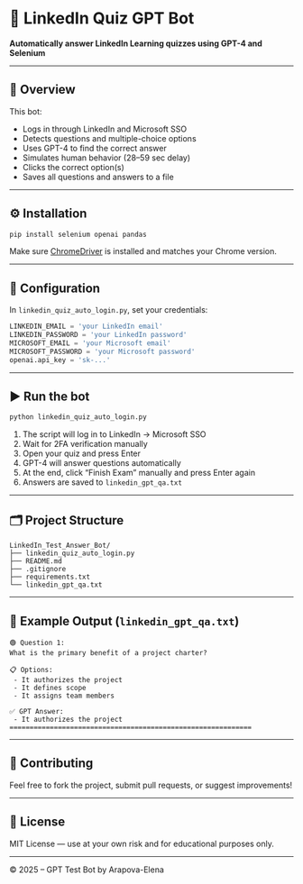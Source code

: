# 🤖 LinkedIn Quiz GPT Bot

**Automatically answer LinkedIn Learning quizzes using GPT-4 and Selenium**

---

## 📌 Overview

This bot:
- Logs in through LinkedIn and Microsoft SSO
- Detects questions and multiple-choice options
- Uses GPT-4 to find the correct answer
- Simulates human behavior (28–59 sec delay)
- Clicks the correct option(s)
- Saves all questions and answers to a file

---

## ⚙️ Installation

```bash
pip install selenium openai pandas
```

Make sure [ChromeDriver](https://chromedriver.chromium.org/downloads) is installed and matches your Chrome version.

---

## 🔐 Configuration

In `linkedin_quiz_auto_login.py`, set your credentials:

```python
LINKEDIN_EMAIL = 'your LinkedIn email'
LINKEDIN_PASSWORD = 'your LinkedIn password'
MICROSOFT_EMAIL = 'your Microsoft email'
MICROSOFT_PASSWORD = 'your Microsoft password'
openai.api_key = 'sk-...'
```

---

## ▶️ Run the bot

```bash
python linkedin_quiz_auto_login.py
```

1. The script will log in to LinkedIn → Microsoft SSO
2. Wait for 2FA verification manually
3. Open your quiz and press Enter
4. GPT-4 will answer questions automatically
5. At the end, click “Finish Exam” manually and press Enter again
6. Answers are saved to `linkedin_gpt_qa.txt`

---

## 🗂 Project Structure

```
LinkedIn_Test_Answer_Bot/
├── linkedin_quiz_auto_login.py
├── README.md
├── .gitignore
├── requirements.txt
└── linkedin_gpt_qa.txt
```

---

## 📄 Example Output (`linkedin_gpt_qa.txt`)

```
🟢 Question 1:
What is the primary benefit of a project charter?

📋 Options:
 - It authorizes the project
 - It defines scope
 - It assigns team members

✅ GPT Answer:
 - It authorizes the project
============================================================
```

---

## 🤝 Contributing

Feel free to fork the project, submit pull requests, or suggest improvements!

---

## 📜 License

MIT License — use at your own risk and for educational purposes only.

---

© 2025 – GPT Test Bot by Arapova-Elena
